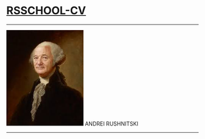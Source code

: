 # [RSSCHOOL-CV](https://github.com/andrejrusik/rsschool-cv.git) 
*****
![My foto](/img/foto.jpg "Nice to meet you") ANDREI RUSHNITSKI
*****
